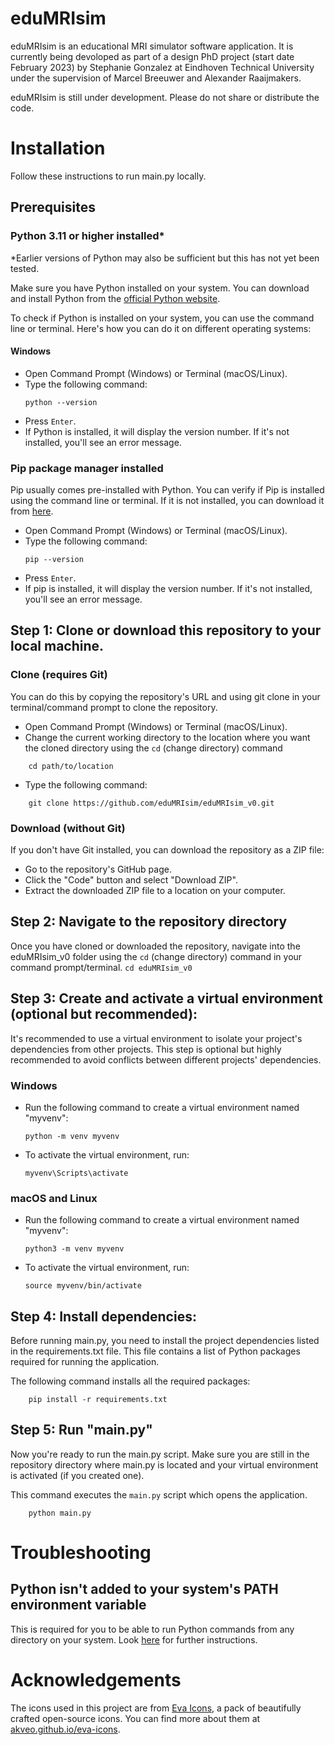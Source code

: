 # eduMRIsim

eduMRIsim is an educational MRI simulator software application. It is currently being devoloped as part of a design PhD project (start date February 2023) by Stephanie Gonzalez at Eindhoven Technical University under the supervision of Marcel Breeuwer and Alexander Raaijmakers. 

eduMRIsim is still under development. Please do not share or distribute the code. 

# Installation

Follow these instructions to run main.py locally. 

## Prerequisites
### Python 3.11 or higher installed*
*Earlier versions of Python may also be sufficient but this has not yet been tested. 

Make sure you have Python installed on your system. You can download and install Python from the [official Python website](https://www.python.org/downloads/). 

To check if Python is installed on your system, you can use the command line or terminal. Here's how you can do it on different operating systems:

#### Windows
   - Open Command Prompt (Windows) or Terminal (macOS/Linux).
   - Type the following command:
     ```
     python --version
     ```
   - Press `Enter`.
   - If Python is installed, it will display the version number. If it's not installed, you'll see an error message.




### Pip package manager installed
 Pip usually comes pre-installed with Python. You can verify if Pip is installed using the command line or terminal. If it is not installed, you can download it from [here](https://pypi.org/project/pip/). 

   - Open Command Prompt (Windows) or Terminal (macOS/Linux).
   - Type the following command:
     ```
     pip --version
     ```
   - Press `Enter`.
   - If pip is installed, it will display the version number. If it's not installed, you'll see an error message.

## Step 1: Clone or download this repository to your local machine. 

### Clone (requires Git)
You can do this by copying the repository's URL and using git clone in your terminal/command prompt to clone the repository. 
- Open Command Prompt (Windows) or Terminal (macOS/Linux).
- Change the current working directory to the location where you want the cloned directory using the `cd` (change directory) command
``` 
    cd path/to/location
```
- Type the following command:
```
    git clone https://github.com/eduMRIsim/eduMRIsim_v0.git
```

### Download (without Git)
If you don't have Git installed, you can download the repository as a ZIP file:

- Go to the repository's GitHub page.
- Click the "Code" button and select "Download ZIP".
- Extract the downloaded ZIP file to a location on your computer.


## Step 2: Navigate to the repository directory

Once you have cloned or downloaded the repository, navigate into the eduMRIsim_v0 folder using the `cd` (change directory) command in your command prompt/terminal.
    ```
    cd eduMRIsim_v0
    ```

## Step 3: Create and activate a virtual environment (optional but recommended):
It's recommended to use a virtual environment to isolate your project's dependencies from other projects. This step is optional but highly recommended to avoid conflicts between different projects' dependencies.

### Windows
   - Run the following command to create a virtual environment named "myvenv":
     ```
     python -m venv myvenv
     ```

   - To activate the virtual environment, run:
     ```
     myvenv\Scripts\activate
     ```

### macOS and Linux
   - Run the following command to create a virtual environment named "myvenv":
     ```
     python3 -m venv myvenv
     ```
   - To activate the virtual environment, run:
     ```
     source myvenv/bin/activate
     ```

## Step 4: Install dependencies:
Before running main.py, you need to install the project dependencies listed in the requirements.txt file. This file contains a list of Python packages required for running the application.

The following command installs all the required packages:
```
    pip install -r requirements.txt
```

## Step 5: Run "main.py"
Now you're ready to run the main.py script. Make sure you are still in the repository directory where main.py is located and your virtual environment is activated (if you created one).

This command executes the `main.py` script which opens the application.
```
    python main.py
```


# Troubleshooting

## Python isn't added to your system's PATH environment variable 
This is required for you to be able to run Python commands from any directory on your system. Look [here](https://realpython.com/add-python-to-path/) for further instructions.

# Acknowledgements
The icons used in this project are from [Eva Icons](https://akveo.github.io/eva-icons/#/), a pack of beautifully crafted open-source icons. You can find more about them at [akveo.github.io/eva-icons](https://akveo.github.io/eva-icons/#/).

